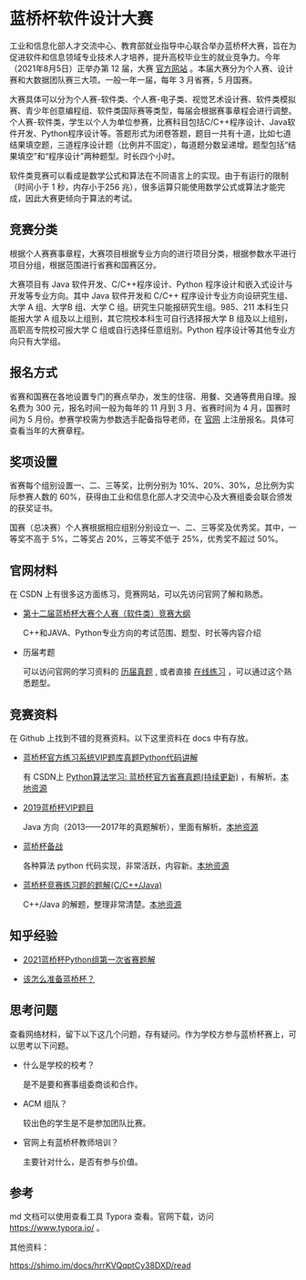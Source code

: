 # 蓝桥杯软件设计大赛

工业和信息化部人才交流中心、教育部就业指导中心联合举办蓝桥杯大赛，旨在为促进软件和信息领域专业技术人才培养，提升高校毕业生的就业竞争力。今年（2021年8月5日）正举办第 12 届，大赛 [官方网站](https://dasai.lanqiao.cn/) 。本届大赛分为个人赛、设计赛和大数据团队赛三大项。一般一年一届，每年 3 月省赛，5 月国赛。



大赛具体可以分为个人赛-软件类、个人赛-电子类、视觉艺术设计赛、软件类模拟赛、青少年创意编程组、软件类国际赛等类型，每届会根据赛事章程会进行调整。个人赛-软件类，学生以个人为单位参赛，比赛科目包括C/C++程序设计、Java软件开发、Python程序设计等。答题形式为闭卷答题，题目一共有十道，比如七道结果填空题，三道程序设计题（比例并不固定），每道题分数呈递增。题型包括“结果填空”和“程序设计”两种题型。时长四个小时。



软件类竞赛可以看成是数学公式和算法在不同语言上的实现。由于有运行的限制（时间小于 1 秒，内存小于256 兆），很多运算只能使用数学公式或算法才能完成，因此大赛更倾向于算法的考试。

## 竞赛分类

根据个人赛赛事章程，大赛项目根据专业方向的进行项目分类，根据参数水平进行项目分组，根据范围进行省赛和国赛区分。

大赛项目有 Java 软件开发、C/C++程序设计、Python 程序设计和嵌入式设计与开发等专业方向。其中  Java 软件开发和 C/C++ 程序设计专业方向设研究生组、大学 A 组、大学B 组、大学 C 组。研究生只能报研究生组。985、211 本科生只能报大学 A 组及以上组别，其它院校本科生可自行选择报大学 B 组及以上组别，高职高专院校可报大学 C 组或自行选择任意组别。Python 程序设计等其他专业方向只有大学组。



## 报名方式

省赛和国赛在各地设置专门的赛点举办，发生的住宿、用餐、交通等费用自理。报名费为 300 元，报名时间一般为每年的 11 月到 3 月、省赛时间为 4 月，国赛时间为 5 月份。参赛学校需为参数选手配备指导老师，在 [官网](https://dasai.lanqiao.cn/) 上注册报名。具体可查看当年的大赛章程。



## 奖项设置

省赛每个组别设置一、二、三等奖，比例分别为 10%、20%、30%，总比例为实际参赛人数的 60%，获得由工业和信息化部人才交流中心及大赛组委会联合颁发的获奖证书。

国赛（总决赛）个人赛根据相应组别分别设立一、二、三等奖及优秀奖。其中，一等奖不高于 5%，二等奖占 20%，三等奖不低于 25%，优秀奖不超过 50%。





## 官网材料

在 CSDN 上有很多这方面练习，竞赛网站，可以先访问官网了解和熟悉。

- [第十二届蓝桥杯大赛个人赛（软件类）竞赛大纲](./docs/第十二届蓝桥杯大赛个人赛（软件类）竞赛大纲.rar)

  C++和JAVA、Python专业方向的考试范围、题型、时长等内容介绍

- 历届考题

  可以访问官网的学习资料的 [历届真题](https://www.lanqiao.cn/courses/2786) , 或者直接 [在线练习](https://www.lanqiao.cn/contests/?category_id=3) ，可以通过这个熟悉题型。



## 竞赛资料

在 Github 上找到不错的竞赛资料。以下这里资料在 docs 中有存放。

- [蓝桥杯官方练习系统VIP题库真题Python代码讲解](https://github.com/PlutoaCharon/LanQiaoCode_Python)

  有 CSDN上 [Python算法学习: 蓝桥杯官方省赛真题(持续更新)](https://plutoacharon.github.io/2020/02/23/Python算法学习-蓝桥杯官方省赛真题-持续更新/) ，有解析。[本地资源](./docs/LanQiaoCode_Python-master.zip)

- [2019蓝桥杯VIP题目](https://github.com/Smilexzw/Blue_Bridge)

  Java 方向（2013——2017年的真题解析），里面有解析。[本地资源](./docs/Blue_Bridge-master.zip)

- [蓝桥杯备战](https://github.com/koking0/Algorithm)

  各种算法 python 代码实现，非常活跃，内容新。[本地资源](./docs/Algorithm-master.zip)

- [蓝桥杯竞赛练习题的题解(C/C++/Java)](https://github.com/liuchuo/Lanqiao)

  C++/Java 的解题，整理非常清楚。[本地资源](./docs/Lanqiao-master.zip)



## 知乎经验



- [2021蓝桥杯Python组第一次省赛题解](https://zhuanlan.zhihu.com/p/369829602)

- [该怎么准备蓝桥杯？](https://www.zhihu.com/question/432126540/answer/1635139437)



## 思考问题

查看网络材料，留下以下这几个问题，存有疑问。作为学校方参与蓝桥杯赛上，可以思考以下问题。

- 什么是学校的校考？

  是不是要和赛事组委商谈和合作。

- ACM 组队？

  较出色的学生是不是参加团队比赛。

- 官网上有蓝桥杯教师培训？

  主要针对什么，是否有参与价值。



## 参考

md 文档可以使用查看工具 Typora 查看。官网下载，访问 https://www.typora.io/ 。



其他资料：

https://shimo.im/docs/hrrKVQqptCy38DXD/read

